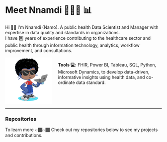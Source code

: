 # Meet Nnamdi 🧑🏽‍💻 📊

Hi 👋🏽 I'm Nnamdi (Namo). A public health Data Scientist and Manager with expertise in data quality and standards in organizations.  
I have 8️⃣ years of experience contributing to the healthcare sector and public health through information technology, analytics, workflow improvement, and consultations.

<div style="display: flex; align-items: flex-start; gap: 20px;">
  <img src="https://github.com/nusifoh/Namo/blob/main/octocat-1737582204819.png" alt="Custom Octocat" width="150">
  <div>
    <p><strong>Tools 💻:</strong> FHIR, Power BI, Tableau, SQL, Python, Microsoft Dynamics, to develop data-driven, informative insights using health data, and co-ordinate data standard.</p>
  </div>
</div>

---
### Repositories
To learn more 👉🏾👉🏾 Check out my repositories below to see my projects and contributions.
